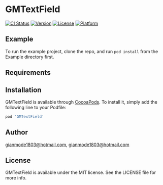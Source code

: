 # GMTextField

[![CI Status](https://img.shields.io/travis/gianmode1803@hotmail.com/GMTextField.svg?style=flat)](https://travis-ci.org/gianmode1803@hotmail.com/GMTextField)
[![Version](https://img.shields.io/cocoapods/v/GMTextField.svg?style=flat)](https://cocoapods.org/pods/GMTextField)
[![License](https://img.shields.io/cocoapods/l/GMTextField.svg?style=flat)](https://cocoapods.org/pods/GMTextField)
[![Platform](https://img.shields.io/cocoapods/p/GMTextField.svg?style=flat)](https://cocoapods.org/pods/GMTextField)

## Example

To run the example project, clone the repo, and run `pod install` from the Example directory first.

## Requirements

## Installation

GMTextField is available through [CocoaPods](https://cocoapods.org). To install
it, simply add the following line to your Podfile:

```ruby
pod 'GMTextField'
```

## Author

gianmode1803@hotmail.com, gianmode1803@hotmail.com

## License

GMTextField is available under the MIT license. See the LICENSE file for more info.
